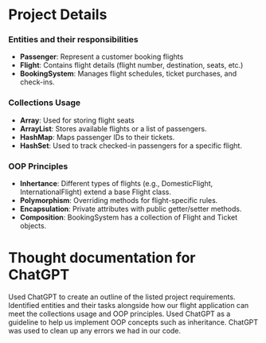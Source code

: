 # Project Details
### Entities and their responsibilities
- **Passenger**: Represent a customer booking flights
- **Flight**: Contains flight details (flight number, destination, seats, etc.)
- **BookingSystem**: Manages flight schedules, ticket purchases, and check-ins.

### Collections Usage
- **Array**: Used for storing flight seats
- **ArrayList**: Stores available flights or a list of passengers.
- **HashMap**: Maps passenger IDs to their tickets.
- **HashSet**: Used to track checked-in passengers for a specific flight.

### OOP Principles
- **Inhertance**: Different types of flights (e.g., DomesticFlight, InternationalFlight) extend a base Flight class.
- **Polymorphism**: Overriding methods for flight-specific rules.
- **Encapsulation**: Private attributes with public getter/setter methods.
- **Composition**: BookingSystem has a collection of Flight and Ticket objects.
  
# Thought documentation for ChatGPT
Used ChatGPT to create an outline of the listed project requirements. Identified entities and their tasks alongside how our flight application can meet the collections usage and OOP principles. Used ChatGPT as a guideline to help us implement OOP concepts such as inheritance. ChatGPT was used to clean up any errors we had in our code. 

